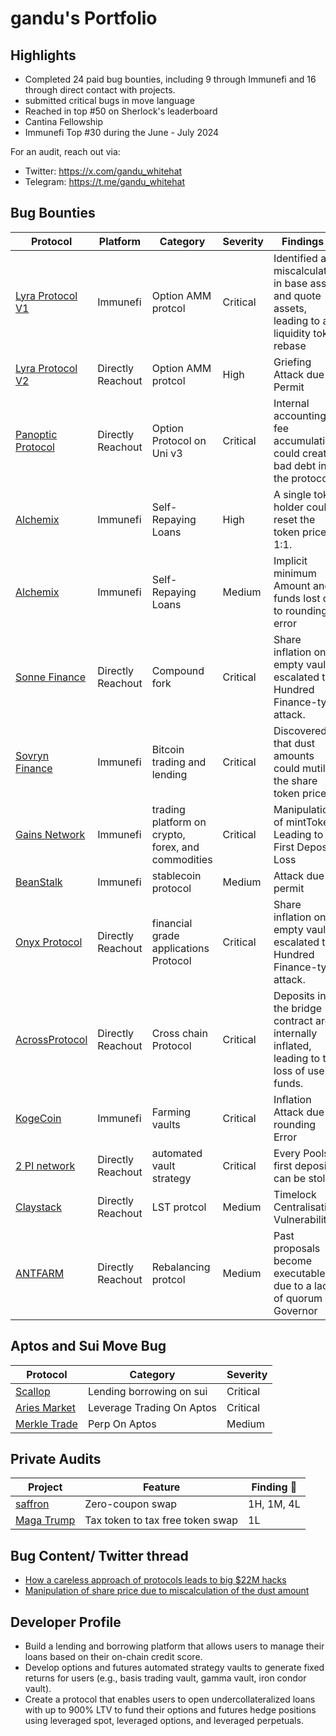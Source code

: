 # gandu's Portfolio

## Highlights
- Completed 24 paid bug bounties, including 9 through Immunefi and 16 through direct contact with projects.
- submitted critical bugs in move language
- Reached in top #50 on Sherlock's leaderboard
- Cantina Fellowship
- Immunefi Top #30 during the June - July 2024

For an audit, reach out via:
- Twitter: https://x.com/gandu_whitehat
- Telegram: https://t.me/gandu_whitehat

## Bug Bounties
| Protocol    |Platform| Category                  | Severity   | Findings 🔎|
|------------|---------|------------------|-----------|----------|
|[Lyra Protocol V1](https://www.derive.xyz/)| Immunefi| Option AMM protcol |Critical | Identified a miscalculation in base assets and quote assets, leading to a liquidity token rebase
|[Lyra Protocol V2](https://www.derive.xyz/)| Directly Reachout| Option AMM protcol |High | Griefing Attack due to Permit
|[Panoptic Protocol](https://panoptic.xyz/)| Directly Reachout | Option Protocol on Uni v3| Critical | Internal accounting fee accumulation could create bad debt in the protocol.
|[Alchemix](https://alchemix.fi/)| Immunefi | Self-Repaying Loans | High | A single token holder could reset the token price to 1:1.
|[Alchemix](https://alchemix.fi/)| Immunefi | Self-Repaying Loans | Medium  | Implicit minimum Amount and funds lost due to rounding error
|[Sonne Finance ](https://sonne.finance/)| Directly Reachout | Compound fork | Critical | Share inflation on empty vaults escalated to a Hundred Finance-type attack.  
|[Sovryn Finance ](https://sovryn.com/)| Immunefi | Bitcoin trading and lending | Critical | Discovered that dust amounts could mutilate the share token price. 
|[Gains Network  ](https://gains.trade/)| Immunefi |  trading platform on crypto, forex, and commodities| Critical |  Manipulation of mintToken Leading to First Deposit Loss
|[BeanStalk ](https://bean.money/)| Immunefi |  stablecoin protocol| Medium | Attack due to permit 
|[Onyx Protocol](https://onyx.org/)| Directly Reachout | financial grade applications Protocol| Critical | Share inflation on empty vaults escalated to a Hundred Finance-type attack. 
|[AcrossProtocol](https://across.to/)| Directly Reachout | Cross chain Protocol| Critical | Deposits in the bridge contract are internally inflated, leading to the loss of user funds.
|[KogeCoin](https://kogecoin.io/)| Immunefi |  Farming vaults  | Critical | Inflation Attack due to rounding Error
|[2 PI network ](https://2pi.network/)| Directly Reachout |  automated vault strategy | Critical | Every Pools first deposit can be stolen
|[Claystack ](https://claystack.com/)| Directly Reachout | LST protcol | Medium  | Timelock Centralisation Vulnerability
|[ANTFARM ](https://antfarm.finance/)| Directly Reachout | Rebalancing protcol | Medium  | Past proposals become executable due to a lack of quorum in Governor


## Aptos and Sui Move Bug 
| Protocol |  Category                  | Severity   
|------------|---------|------------------|
|[Scallop](https://www.scallop.io/) |  Lending borrowing on sui | Critical
|[Aries Market](https://ariesmarkets.xyz/) |Leverage Trading On Aptos| Critical
|[Merkle Trade](https://merkle.trade/) |Perp On Aptos| Medium 


## Private Audits 
| Project    |Feature| Finding 🔎|
|------------|---------|------------------|
|[saffron](https://www.saffron.finance/) |  Zero-coupon swap | 1H, 1M, 4L
|[ Maga Trump](http://magamemecoin.com/) | Tax token to tax free token swap | 1L


## Bug Content/ Twitter thread 
- [How a careless approach of protocols leads to big $22M hacks](https://x.com/gandu_whitehat/status/1811041165573038174)
- [Manipulation of share price due to miscalculation of the dust amount](https://x.com/gandu_whitehat/status/1803794103248806223)

## Developer Profile 
- Build a lending and borrowing platform that allows users to manage their loans based on their on-chain credit score.
- Develop options and futures automated strategy vaults to generate fixed returns for users (e.g., basis trading vault, gamma vault, iron condor vault).
- Create a protocol that enables users to open undercollateralized loans with up to 900% LTV to fund their options and futures hedge positions using leveraged spot, leveraged options, and leveraged perpetuals.







